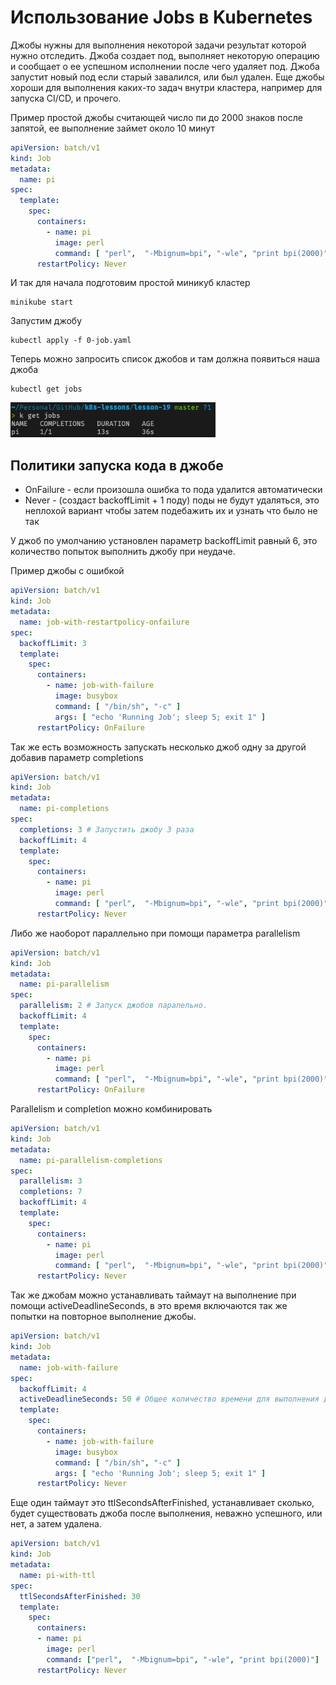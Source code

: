 # Использование Jobs в Kubernetes

Джобы нужны для выполнения некоторой задачи результат которой нужно отследить. Джоба создает под, выполняет некоторую
операцию и сообщает о ее успешном исполнении после чего удаляет под. Джоба запустит новый под если старый завалился, или
был удален. Еще джобы хороши для выполнения каких-то задач внутри кластера, например для запуска CI/CD, и прочего.

Пример простой джобы считающей число пи до 2000 знаков после запятой, ее выполнение займет около 10 минут

```yaml
apiVersion: batch/v1
kind: Job
metadata:
  name: pi
spec:
  template:
    spec:
      containers:
        - name: pi
          image: perl
          command: [ "perl",  "-Mbignum=bpi", "-wle", "print bpi(2000)" ]
      restartPolicy: Never
```

И так для начала подготовим простой миникуб кластер

    minikube start

Запустим джобу

    kubectl apply -f 0-job.yaml

Теперь можно запросить список джобов и там должна появиться наша джоба

    kubectl get jobs

![img.png](images/img.png)

## Политики запуска кода в джобе

- OnFailure - если произошла ошибка то пода удалится автоматически
- Never - (создаст backoffLimit + 1 поду) поды не будут удаляться, это неплохой вариант чтобы затем подебажить их и
  узнать что было не так

У джоб по умолчанию установлен параметр backoffLimit равный 6, это количество попыток выполнить джобу при неудаче.

Пример джобы с ошибкой

```yaml
apiVersion: batch/v1
kind: Job
metadata:
  name: job-with-restartpolicy-onfailure
spec:
  backoffLimit: 3
  template:
    spec:
      containers:
        - name: job-with-failure
          image: busybox
          command: [ "/bin/sh", "-c" ]
          args: [ "echo 'Running Job'; sleep 5; exit 1" ]
      restartPolicy: OnFailure
```

Так же есть возможность запускать несколько джоб одну за другой добавив параметр completions

```yaml
apiVersion: batch/v1
kind: Job
metadata:
  name: pi-completions
spec:
  completions: 3 # Запустить джобу 3 раза
  backoffLimit: 4
  template:
    spec:
      containers:
        - name: pi
          image: perl
          command: [ "perl",  "-Mbignum=bpi", "-wle", "print bpi(2000)" ]
      restartPolicy: Never
```

Либо же наоборот параллельно при помощи параметра parallelism

```yaml
apiVersion: batch/v1
kind: Job
metadata:
  name: pi-parallelism
spec:
  parallelism: 2 # Запуск джобов паралельно. 
  backoffLimit: 4
  template:
    spec:
      containers:
        - name: pi
          image: perl
          command: [ "perl",  "-Mbignum=bpi", "-wle", "print bpi(2000)" ]
      restartPolicy: OnFailure
```

Parallelism и completion можно комбинировать

```yaml
apiVersion: batch/v1
kind: Job
metadata:
  name: pi-parallelism-completions
spec:
  parallelism: 3
  completions: 7
  backoffLimit: 4
  template:
    spec:
      containers:
        - name: pi
          image: perl
          command: [ "perl",  "-Mbignum=bpi", "-wle", "print bpi(2000)" ]
      restartPolicy: Never
```

Так же джобам можно устанавливать таймаут на выполнение при помощи activeDeadlineSeconds, в это время включаются так же
попытки на повторное выполнение джобы.

```yaml
apiVersion: batch/v1
kind: Job
metadata:
  name: job-with-failure
spec:
  backoffLimit: 4
  activeDeadlineSeconds: 50 # Общее количество времени для выполнения джобы
  template:
    spec:
      containers:
        - name: job-with-failure
          image: busybox
          command: [ "/bin/sh", "-c" ]
          args: [ "echo 'Running Job'; sleep 5; exit 1" ]
      restartPolicy: Never
```

Еще один таймаут это ttlSecondsAfterFinished, устанавливает сколько, будет существовать джоба после выполнения, неважно
успешного, или нет, а затем удалена. 

```yaml
apiVersion: batch/v1
kind: Job
metadata:
  name: pi-with-ttl
spec:
  ttlSecondsAfterFinished: 30
  template:
    spec:
      containers:
      - name: pi
        image: perl
        command: ["perl",  "-Mbignum=bpi", "-wle", "print bpi(2000)"]
      restartPolicy: Never
```


